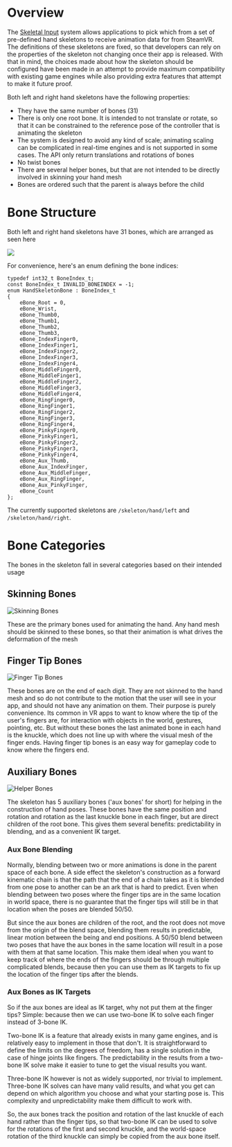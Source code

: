 # Overview 

The [Skeletal Input](https://github.com/ValveSoftware/openvr/wiki/SteamVR-Skeletal-Input) system allows applications to pick which from a set of pre-defined hand skeletons to receive animation data for from SteamVR.  The definitions of these skeletons are fixed, so that developers can rely on the properties of the skeleton not changing once their app is released.  With that in mind, the choices made about how the skeleton should be configured have been made in an attempt to provide maximum compatibility with existing game engines while also providing extra features that attempt to make it future proof.  

Both left and right hand skeletons have the following properties:
* They have the same number of bones (31)
* There is only one root bone.  It is intended to not translate or rotate, so that it can be constrained to the reference pose of the controller that is animating the skeleton
* The system is designed to avoid any kind of scale; animating scaling can be complicated in real-time engines and is not supported in some cases.  The API only return translations and rotations of bones
* No twist bones
* There are several helper bones, but that are not intended to be directly involved in skinning your hand mesh
* Bones are ordered such that the parent is always before the child


# Bone Structure
Both left and right hand skeletons have 31 bones, which are arranged as seen here

![](https://steamcdn-a.akamaihd.net/steamcommunity/public/images/clans/5519564/332a809f2c6defffb2a8a9197d5a648aa17a472b.png)

For convenience, here's an enum defining the bone indices:

```
typedef int32_t BoneIndex_t;
const BoneIndex_t INVALID_BONEINDEX = -1;
enum HandSkeletonBone : BoneIndex_t
{
	eBone_Root = 0,
	eBone_Wrist,
	eBone_Thumb0,
	eBone_Thumb1,
	eBone_Thumb2,
	eBone_Thumb3,
	eBone_IndexFinger0,
	eBone_IndexFinger1,
	eBone_IndexFinger2,
	eBone_IndexFinger3,
	eBone_IndexFinger4,
	eBone_MiddleFinger0,
	eBone_MiddleFinger1,
	eBone_MiddleFinger2,
	eBone_MiddleFinger3,
	eBone_MiddleFinger4,
	eBone_RingFinger0,
	eBone_RingFinger1,
	eBone_RingFinger2,
	eBone_RingFinger3,
	eBone_RingFinger4,
	eBone_PinkyFinger0,
	eBone_PinkyFinger1,
	eBone_PinkyFinger2,
	eBone_PinkyFinger3,
	eBone_PinkyFinger4,
	eBone_Aux_Thumb,
	eBone_Aux_IndexFinger,
	eBone_Aux_MiddleFinger,
	eBone_Aux_RingFinger,
	eBone_Aux_PinkyFinger,
	eBone_Count
};
```



The currently supported skeletons are `/skeleton/hand/left` and `/skeleton/hand/right`.  

# Bone Categories

The bones in the skeleton fall in several categories based on their intended usage

## Skinning Bones
![Skinning Bones](https://steamcdn-a.akamaihd.net/steamcommunity/public/images/clans/5519564/4f43dd2e086c01eeb10fa3ab66d0179a8d1374cf.png)

These are the primary bones used for animating the hand.  Any hand mesh should be skinned to these bones, so that their animation is what drives the deformation of the mesh

## Finger Tip Bones
![Finger Tip Bones](https://steamcdn-a.akamaihd.net/steamcommunity/public/images/clans/5519564/3aa4db234eaf611623b436524267818df894e41b.png)

These bones are on the end of each digit.  They are not skinned to the hand mesh and so do not contribute to the motion that the user will see in your app, and should not have any animation on them.  Their purpose is purely convenience.  Its common in VR apps to want to know where the tip of the user's fingers are, for interaction with objects in the world, gestures, pointing, etc.  But without these bones the last animated bone in each hand is the knuckle, which does not line up with where the visual mesh of the finger ends.  Having finger tip bones is an easy way for gameplay code to know where the fingers end.  

## Auxiliary Bones
![Helper Bones](https://steamcdn-a.akamaihd.net/steamcommunity/public/images/clans/5519564/f10ef747fef0b0139abca23533507d95918cb7c6.png)

The skeleton has 5 auxiliary bones ('aux bones' for short) for helping in the construction of hand poses.  These bones have the same position and rotation and rotation as the last knuckle bone in each finger, but are direct children of the root bone.  This gives them several benefits: predictability in blending, and as a convenient IK target.  

### Aux Bone Blending

Normally, blending between two or more animations is done in the parent space of each bone.  A side effect the skeleton's construction as a forward kinematic chain is that the path that the end of a chain takes as it is blended from one pose to another can be an ark that is hard to predict.  Even when blending between two poses where the finger tips are in the same location in world space, there is no guarantee that the finger tips will still be in that location when the poses are blended 50/50.  

But since the aux bones are children of the root, and the root does not move from the origin of the blend space, blending them results in predictable, linear motion between the being and end positions.  A 50/50 blend between two poses that have the aux bones in the same location will result in a pose with them at that same location.  This make them ideal when you want to keep track of where the ends of the fingers should be through multiple complicated blends, because then you can use them as IK targets to fix up the location of the finger tips after the blends.  

### Aux Bones as IK Targets
So if the aux bones are ideal as IK target, why not put them at the finger tips?  Simple: because then we can use two-bone IK to solve each finger instead of 3-bone IK.  

Two-bone IK is a feature that already exists in many game engines, and is relatively easy to implement in those that don't.  It is straightforward to define the limits on the degrees of freedom, has a single solution in the case of hinge joints like fingers.  The predictability in the results from a two-bone IK solve make it easier to tune to get the visual results you want.

Three-bone IK however is not as widely supported, nor trivial to implement.  Three-bone IK solves can have many valid results, and what you get can depend on which algorithm you choose and what your starting pose is.  This complexity and unpredictability make them difficult to work with.  

So, the aux bones track the position and rotation of the last knuckle of each hand rather than the finger tips, so that two-bone IK can be used to solve for the rotations of the first and second knuckle, and the world-space rotation of the third knuckle can simply be copied from the aux bone itself.  